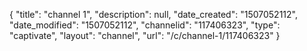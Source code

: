{
    "title": "channel 1",
    "description": null,
    "date_created": "1507052112",
    "date_modified": "1507052112",
    "channelid": "117406323",
    "type": "captivate",
    "layout": "channel",
    "url": "\/c\/channel-1\/117406323"
}